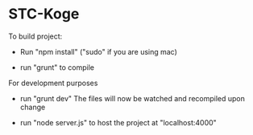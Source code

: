STC-Koge
==============


To build project:

- Run "npm install"
("sudo" if you are using mac)

- run "grunt" 
to compile

For development purposes
	
- run "grunt dev"
The files will now be watched and recompiled upon change

- run "node server.js"
to host the project at "localhost:4000"



